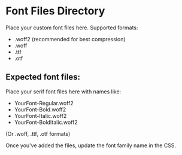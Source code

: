 # Font Files Directory

Place your custom font files here. Supported formats:
- .woff2 (recommended for best compression)
- .woff
- .ttf
- .otf

## Expected font files:
Place your serif font files here with names like:
- YourFont-Regular.woff2
- YourFont-Bold.woff2
- YourFont-Italic.woff2
- YourFont-BoldItalic.woff2

(Or .woff, .ttf, .otf formats)

Once you've added the files, update the font family name in the CSS.